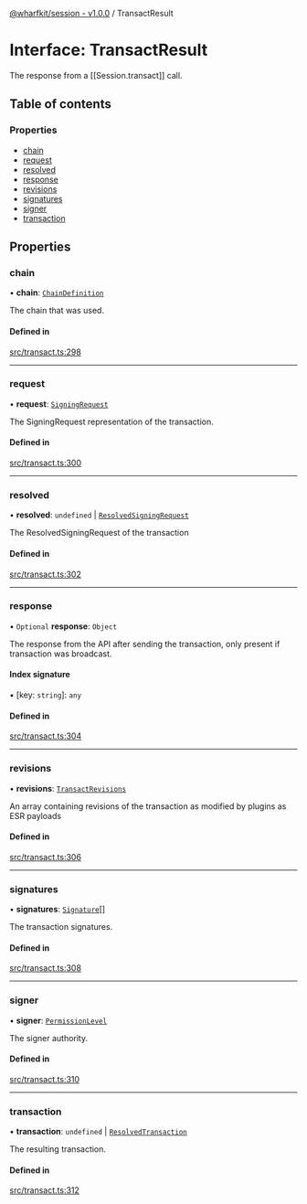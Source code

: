 [@wharfkit/session - v1.0.0](/docs/testREADME.md) / TransactResult

# Interface: TransactResult

The response from a [[Session.transact]] call.

## Table of contents

### Properties

- [chain](/docs/testinterfaces/TransactResult.md#chain)
- [request](/docs/testinterfaces/TransactResult.md#request)
- [resolved](/docs/testinterfaces/TransactResult.md#resolved)
- [response](/docs/testinterfaces/TransactResult.md#response)
- [revisions](/docs/testinterfaces/TransactResult.md#revisions)
- [signatures](/docs/testinterfaces/TransactResult.md#signatures)
- [signer](/docs/testinterfaces/TransactResult.md#signer)
- [transaction](/docs/testinterfaces/TransactResult.md#transaction)

## Properties

### chain

• **chain**: [`ChainDefinition`](/docs/testclasses/ChainDefinition.md)

The chain that was used.

#### Defined in

[src/transact.ts:298](https://github.com/wharfkit/session/blob/3f0b05c/src/transact.ts#L298)

___

### request

• **request**: [`SigningRequest`](/docs/testclasses/SigningRequest.md)

The SigningRequest representation of the transaction.

#### Defined in

[src/transact.ts:300](https://github.com/wharfkit/session/blob/3f0b05c/src/transact.ts#L300)

___

### resolved

• **resolved**: `undefined` \| [`ResolvedSigningRequest`](/docs/testclasses/ResolvedSigningRequest.md)

The ResolvedSigningRequest of the transaction

#### Defined in

[src/transact.ts:302](https://github.com/wharfkit/session/blob/3f0b05c/src/transact.ts#L302)

___

### response

• `Optional` **response**: `Object`

The response from the API after sending the transaction, only present if transaction was broadcast.

#### Index signature

▪ [key: `string`]: `any`

#### Defined in

[src/transact.ts:304](https://github.com/wharfkit/session/blob/3f0b05c/src/transact.ts#L304)

___

### revisions

• **revisions**: [`TransactRevisions`](/docs/testclasses/TransactRevisions.md)

An array containing revisions of the transaction as modified by plugins as ESR payloads

#### Defined in

[src/transact.ts:306](https://github.com/wharfkit/session/blob/3f0b05c/src/transact.ts#L306)

___

### signatures

• **signatures**: [`Signature`](/docs/testclasses/Signature.md)[]

The transaction signatures.

#### Defined in

[src/transact.ts:308](https://github.com/wharfkit/session/blob/3f0b05c/src/transact.ts#L308)

___

### signer

• **signer**: [`PermissionLevel`](/docs/testclasses/PermissionLevel.md)

The signer authority.

#### Defined in

[src/transact.ts:310](https://github.com/wharfkit/session/blob/3f0b05c/src/transact.ts#L310)

___

### transaction

• **transaction**: `undefined` \| [`ResolvedTransaction`](/docs/testinterfaces/ResolvedTransaction.md)

The resulting transaction.

#### Defined in

[src/transact.ts:312](https://github.com/wharfkit/session/blob/3f0b05c/src/transact.ts#L312)
